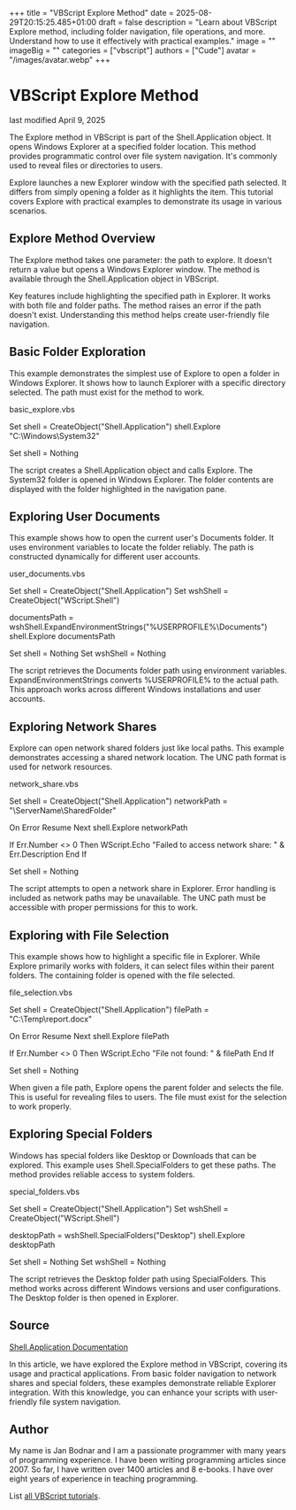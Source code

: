 +++
title = "VBScript Explore Method"
date = 2025-08-29T20:15:25.485+01:00
draft = false
description = "Learn about VBScript Explore method, including folder navigation, file operations, and more. Understand how to use it effectively with practical examples."
image = ""
imageBig = ""
categories = ["vbscript"]
authors = ["Cude"]
avatar = "/images/avatar.webp"
+++

# VBScript Explore Method

last modified April 9, 2025

The Explore method in VBScript is part of the
Shell.Application object. It opens Windows Explorer at a specified
folder location. This method provides programmatic control over file system
navigation. It's commonly used to reveal files or directories to users.

Explore launches a new Explorer window with the specified path
selected. It differs from simply opening a folder as it highlights the item.
This tutorial covers Explore with practical examples to demonstrate
its usage in various scenarios.

## Explore Method Overview

The Explore method takes one parameter: the path to explore. It
doesn't return a value but opens a Windows Explorer window. The method is
available through the Shell.Application object in VBScript.

Key features include highlighting the specified path in Explorer. It works with
both file and folder paths. The method raises an error if the path doesn't
exist. Understanding this method helps create user-friendly file navigation.

## Basic Folder Exploration

This example demonstrates the simplest use of Explore to open a
folder in Windows Explorer. It shows how to launch Explorer with a specific
directory selected. The path must exist for the method to work.

basic_explore.vbs
  

Set shell = CreateObject("Shell.Application")
shell.Explore "C:\Windows\System32"

Set shell = Nothing

The script creates a Shell.Application object and calls
Explore. The System32 folder is opened in Windows Explorer. The
folder contents are displayed with the folder highlighted in the navigation pane.

## Exploring User Documents

This example shows how to open the current user's Documents folder. It uses
environment variables to locate the folder reliably. The path is constructed
dynamically for different user accounts.

user_documents.vbs
  

Set shell = CreateObject("Shell.Application")
Set wshShell = CreateObject("WScript.Shell")

documentsPath = wshShell.ExpandEnvironmentStrings("%USERPROFILE%\Documents")
shell.Explore documentsPath

Set shell = Nothing
Set wshShell = Nothing

The script retrieves the Documents folder path using environment variables.
ExpandEnvironmentStrings converts %USERPROFILE% to the actual path.
This approach works across different Windows installations and user accounts.

## Exploring Network Shares

Explore can open network shared folders just like local paths. This
example demonstrates accessing a shared network location. The UNC path format is
used for network resources.

network_share.vbs
  

Set shell = CreateObject("Shell.Application")
networkPath = "\\ServerName\SharedFolder"

On Error Resume Next
shell.Explore networkPath

If Err.Number &lt;&gt; 0 Then
    WScript.Echo "Failed to access network share: " &amp; Err.Description
End If

Set shell = Nothing

The script attempts to open a network share in Explorer. Error handling is
included as network paths may be unavailable. The UNC path must be accessible
with proper permissions for this to work.

## Exploring with File Selection

This example shows how to highlight a specific file in Explorer. While
Explore primarily works with folders, it can select files within
their parent folders. The containing folder is opened with the file selected.

file_selection.vbs
  

Set shell = CreateObject("Shell.Application")
filePath = "C:\Temp\report.docx"

On Error Resume Next
shell.Explore filePath

If Err.Number &lt;&gt; 0 Then
    WScript.Echo "File not found: " &amp; filePath
End If

Set shell = Nothing

When given a file path, Explore opens the parent folder and selects
the file. This is useful for revealing files to users. The file must exist for
the selection to work properly.

## Exploring Special Folders

Windows has special folders like Desktop or Downloads that can be explored. This
example uses Shell.SpecialFolders to get these paths. The method
provides reliable access to system folders.

special_folders.vbs
  

Set shell = CreateObject("Shell.Application")
Set wshShell = CreateObject("WScript.Shell")

desktopPath = wshShell.SpecialFolders("Desktop")
shell.Explore desktopPath

Set shell = Nothing
Set wshShell = Nothing

The script retrieves the Desktop folder path using SpecialFolders.
This method works across different Windows versions and user configurations. The
Desktop folder is then opened in Explorer.

## Source

[Shell.Application Documentation](https://learn.microsoft.com/en-us/windows/win32/shell/shell)

In this article, we have explored the Explore method in VBScript,
covering its usage and practical applications. From basic folder navigation to
network shares and special folders, these examples demonstrate reliable Explorer
integration. With this knowledge, you can enhance your scripts with user-friendly
file system navigation.

## Author

My name is Jan Bodnar and I am a passionate programmer with many years of
programming experience. I have been writing programming articles since 2007. So
far, I have written over 1400 articles and 8 e-books. I have over eight years of
experience in teaching programming.

List [all VBScript tutorials](/vbscript/).